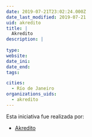 ```yaml
---
date: 2019-07-21T23:02:24.000Z
date_last_modified: 2019-07-21
uid: akredito
title: |
  Akredito
description: |
  
type: 
website: 
date_ini: 
date_end: 
tags:

cities: 
  - Río de Janeiro
organizations_uids:
  - akredito
---
```


Esta iniciativa fue realizada por:

- [Akredito](/organizaciones/akredito)
